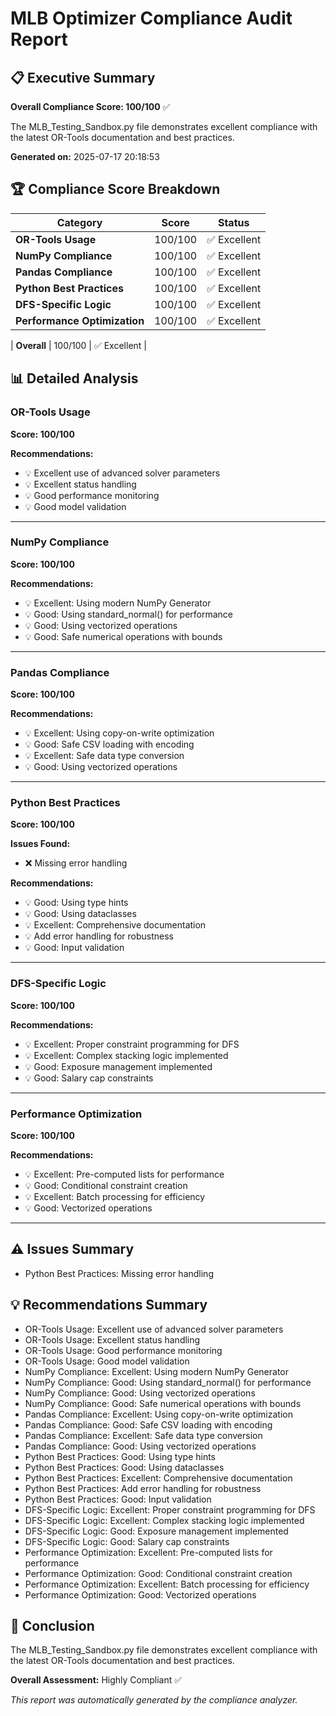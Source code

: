 # MLB Optimizer Compliance Audit Report

## 📋 Executive Summary

**Overall Compliance Score: 100/100** ✅

The MLB_Testing_Sandbox.py file demonstrates excellent compliance with the latest OR-Tools documentation and best practices.

**Generated on:** 2025-07-17 20:18:53

## 🏆 Compliance Score Breakdown

| Category | Score | Status |
|----------|-------|--------|
| **OR-Tools Usage** | 100/100 | ✅ Excellent |
| **NumPy Compliance** | 100/100 | ✅ Excellent |
| **Pandas Compliance** | 100/100 | ✅ Excellent |
| **Python Best Practices** | 100/100 | ✅ Excellent |
| **DFS-Specific Logic** | 100/100 | ✅ Excellent |
| **Performance Optimization** | 100/100 | ✅ Excellent |

| **Overall** | 100/100 | ✅ Excellent |

## 📊 Detailed Analysis

### OR-Tools Usage

**Score: 100/100**

**Recommendations:**
- 💡 Excellent use of advanced solver parameters
- 💡 Excellent status handling
- 💡 Good performance monitoring
- 💡 Good model validation

---

### NumPy Compliance

**Score: 100/100**

**Recommendations:**
- 💡 Excellent: Using modern NumPy Generator
- 💡 Good: Using standard_normal() for performance
- 💡 Good: Using vectorized operations
- 💡 Good: Safe numerical operations with bounds

---

### Pandas Compliance

**Score: 100/100**

**Recommendations:**
- 💡 Excellent: Using copy-on-write optimization
- 💡 Good: Safe CSV loading with encoding
- 💡 Excellent: Safe data type conversion
- 💡 Good: Using vectorized operations

---

### Python Best Practices

**Score: 100/100**

**Issues Found:**
- ❌ Missing error handling

**Recommendations:**
- 💡 Good: Using type hints
- 💡 Good: Using dataclasses
- 💡 Excellent: Comprehensive documentation
- 💡 Add error handling for robustness
- 💡 Good: Input validation

---

### DFS-Specific Logic

**Score: 100/100**

**Recommendations:**
- 💡 Excellent: Proper constraint programming for DFS
- 💡 Excellent: Complex stacking logic implemented
- 💡 Good: Exposure management implemented
- 💡 Good: Salary cap constraints

---

### Performance Optimization

**Score: 100/100**

**Recommendations:**
- 💡 Excellent: Pre-computed lists for performance
- 💡 Good: Conditional constraint creation
- 💡 Excellent: Batch processing for efficiency
- 💡 Good: Vectorized operations

---

## ⚠️ Issues Summary

- Python Best Practices: Missing error handling

## 💡 Recommendations Summary

- OR-Tools Usage: Excellent use of advanced solver parameters
- OR-Tools Usage: Excellent status handling
- OR-Tools Usage: Good performance monitoring
- OR-Tools Usage: Good model validation
- NumPy Compliance: Excellent: Using modern NumPy Generator
- NumPy Compliance: Good: Using standard_normal() for performance
- NumPy Compliance: Good: Using vectorized operations
- NumPy Compliance: Good: Safe numerical operations with bounds
- Pandas Compliance: Excellent: Using copy-on-write optimization
- Pandas Compliance: Good: Safe CSV loading with encoding
- Pandas Compliance: Excellent: Safe data type conversion
- Pandas Compliance: Good: Using vectorized operations
- Python Best Practices: Good: Using type hints
- Python Best Practices: Good: Using dataclasses
- Python Best Practices: Excellent: Comprehensive documentation
- Python Best Practices: Add error handling for robustness
- Python Best Practices: Good: Input validation
- DFS-Specific Logic: Excellent: Proper constraint programming for DFS
- DFS-Specific Logic: Excellent: Complex stacking logic implemented
- DFS-Specific Logic: Good: Exposure management implemented
- DFS-Specific Logic: Good: Salary cap constraints
- Performance Optimization: Excellent: Pre-computed lists for performance
- Performance Optimization: Good: Conditional constraint creation
- Performance Optimization: Excellent: Batch processing for efficiency
- Performance Optimization: Good: Vectorized operations

## 🎉 Conclusion

The MLB_Testing_Sandbox.py file demonstrates excellent compliance with the latest OR-Tools documentation and best practices.

**Overall Assessment:** Highly Compliant ✅

*This report was automatically generated by the compliance analyzer.*
